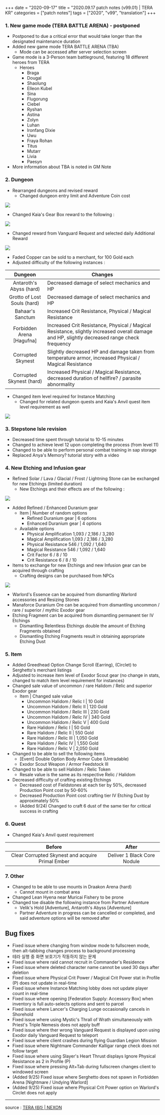 +++
date = "2020-09-17"
title = "2020.09.17 patch notes (v99.01) | TERA KR"
categories = ["patch notes"]
tags = ["2020", "v99", "translation"]
+++

### 1. New game mode (TERA BATTLE ARENA) - postponed
- Postponed to due a critical error that would take longer than the designated maintenance duration
- Added new game mode TERA BATTLE ARENA (TBA)
  - Mode can be accessed after server selection screen
- Game mode is a 3-Person team battleground, featuring 18 different heroes from TERA
  - Heroes
    - Braga
    - Dougal
    - Shaolung
    - Elleon Kubel
    - Sina
    - Flugorung
    - Ciebel
    - Ryshan
    - Astina
    - Zolyn
    - Luhan
    - Ironfang Dixie 
    - Uwu
    - Fraya Rohan
    - Titus
    - Mutarr
    - Livia
    - Paesyn
- More information about TBA is noted in GM Note

### 2. Dungeon
- Rearranged dungeons and revised reward
  - Changed dungeon entry limit and Adventure Coin cost

![](/images/patch/v99-01_1_en.png)

  - Changed Kaia's Gear Box reward to the following :

![](/images/patch/v99-01_2_en.png)

  - Changed reward from Vanguard Request and selected daily Additional Reward

![](/images/patch/v99-01_3_en.png)

  - Faded Copper can be sold to a merchant, for 100 Gold each
- Adjusted difficulty of the following instances :

| Dungeon | Changes |
| :-: | - |
| Antaroth's Abyss (hard) | Decreased damage of select mechanics and HP |
| Grotto of Lost Souls (hard) | Decreased damage of select mechanics and HP |
| Bahaar's Sanctum | Increased Crit Resistance, Physical / Magical Resistance |
| Forbidden Arena [Hagufna] | Increased Crit Resistance, Physical / Magical Resistance, slightly increased overall damage and HP, slightly decreased range check frequency |
| Corrupted Skynest | Slightly decreased HP and damage taken from temperature armor, increased Physical / Magical Resistance |
| Corrupted Skynest (hard) | Increased Physical / Magical Resistance, decreased duration of hellfire? / parasite abnormality |

- Changed item level required for Instance Matching
  - Changed for related dungeon quests and Kaia's Anvil quest item level requirement as well

![](/images/patch/v99-01_4_en.png)

### 3. Stepstone Isle revision
- Decreased time spent through tutorial to 10-15 minutes
- Changed to achieve level 12 upon completing the process (from level 11)
- Changed to be able to perform personal combat training in sap storage
- Replaced Anya's Memory? tutorial story with a video

### 4. New Etching and Infusion gear
- Refined Solar / Lava / Glacial / Frost / Lightning Stone can be exchanged for new Etchings (limited duration)
  - New Etchings and their effects are of the following :

![](/images/patch/v99-01_5_en.png)

- Added Refined / Enhanced Duranium gear
  - Item | Number of random options
    - Refined Duranium gear | 6 options
    - Enhanced Duranium gear | 4 options
  - Available options
    - Physical Amplification 1,093 / 2,186 / 3,280
    - Magical Amplification 1,093 / 2,186 / 3,280
    - Physical Resistance 546 / 1,092 / 1,640
    - Magical Resistance 546 / 1,092 / 1,640
    - Crit Factor 6 / 8 / 10
    - Crit Resistance 6 / 8 / 10
- Items to exchange for new Etchings and new Infusion gear can be acquired through crafting
  - Crafting designs can be purchased from NPCs

![](/images/patch/v99-01_6_en.png)

  - Warlord's Essence can be acquired from dismantling Warlord accessories and Resizing Stones
  - Manaforce Duranium Ore can be acquired from dismantling uncommon / rare / superior / mythic Exodor gear
  - Etching Fragment can be acquired from dismantling permanent tier IV Etchings
    - Dismantling Relentless Etchings double the amount of Etching Fragments obtained
    - Dismantling Etching Fragments result in obtaining appropriate Etching Dust

### 5. Item
- Added Greedhead Option Change Scroll (Earring), (Circlet) to Serghetto's merchant listings
- Adjusted to increase item level of Exodor Scout gear (no change in stats, changed to match item level requirement for instances)
- Changed sale value of uncommon / rare Halidom / Relic and superior Exodor gear
  - Item | Changed sale value
    - Uncommon Halidom / Relic I | 10 Gold
    - Uncommon Halidom / Relic II | 120 Gold
    - Uncommon Halidom / Relic III | 230 Gold
    - Uncommon Halidom / Relic IV | 340 Gold
    - Uncommon Halidom / Relic V | 400 Gold
    - Rare Halidom / Relic I | 50 Gold
    - Rare Halidom / Relic II | 550 Gold
    - Rare Halidom / Relic III | 1,050 Gold
    - Rare Halidom / Relic IV | 1,550 Gold
    - Rare Halidom / Relic V | 2,050 Gold
- Changed to be able to sell the following items
  - [Event] Double Option Body Armor Cube (Untradable)
  - Exodor Scout Weapon / Armor Feedstock III
- Changed to be able to sell Halidom / Relic Token
  - Resale value is the same as its respective Relic / Halidom
- Decreased difficulty of crafting existing Etchings
  - Decreased cost of Fieldstones at each tier by 50%, decreased Production Point cost by 50-60%
  - Decreased Production Point cost crafting tier IV Etching Dust by approximately 50%
  - (Added 9/24) Changed to craft 6 dust of the same tier for critical success in crafting

### 6. Quest
- Changed Kaia's Anvil quest requirement

| Before | After |
| :-: | :-: |
| Clear Corrupted Skynest and acquire Primal Ember | Deliver 1 Black Core Nodule |

### 7. Other
- Changed to be able to use mounts in Draakon Arena (hard)
  - Cannot mount in combat area
- Changed Lean Hyena near Muricai Fishery to be prone
- Changed toe disable the following instance from Partner Adventure
  - Velik's Hold [Adventure], Antaroth's Abyss [Adventure]
  - Partner Adventure in progress can be cancelled or completed, and said adventure options will be removed after

## Bug fixes

- Fixed issue where changing from window mode to fullscreen mode, then alt-tabbing changes process to background processing
- 테라 실행 중 화면 보호기가 작동하지 않는 문제
- Fixed issue where raid cannot recruit in Commander's Residence
- Fixed issue where deleted character name cannot be used 30 days after deletion
- Fixed issue where Physical Crit Power / Magical Crit Power stat in Profile (P) does not update in real-time
- Fixed issue where Instance Matching lobby does not update player count in real-time
- Fixed issue where opening [Federation Supply: Accessory Box] when inventory is full auto-selects options and sent to parcel
- Fixed issue where Lancer's Charging Lunge occasionally cancels in Shorehold
- Fixed issue where using Mystic's Thrall of Wrath simultaneously with Priest's Triple Nemesis does not apply buff
- Fixed issue where ther wrong Vanguard Request is displayed upon using Exodor daily Vanguard Request to teleport
- Fixed issue where client crashes during flying Guardian Legion Mission
- Fixed issue where Nightmare Commander Kalligar range check does not follow target
- Fixed issue where using Slayer's Heart Thrust displays Ignore Physical Resistance as 2 in Profile (P)
- Fixed issue where pressing Alt+Tab during fullscreen changes client to windowed screen
- (Added 9/25) Fixed issue where Serghetto does not spawn in Forbidden Arena [Nightmare / Undying Warlord]
- (Added 9/25) Fixed issue where Physical Crit Power option on Warlord's Circlet does not apply

----

source : [TERA 테라 | NEXON](http://tera.nexon.com/news/update/view.aspx?n4articlesn=449)
